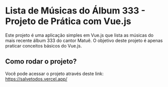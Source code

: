 # Lista de Músicas do Álbum 333 - Projeto de Prática com Vue.js

Este projeto é uma aplicação simples em Vue.js que lista as músicas do mais recente álbum 333 do cantor Matuê. O objetivo deste projeto é apenas praticar conceitos básicos do Vue.js.

## Como rodar o projeto?

Você pode acessar o projeto através deste link: https://salvetodos.vercel.app/

